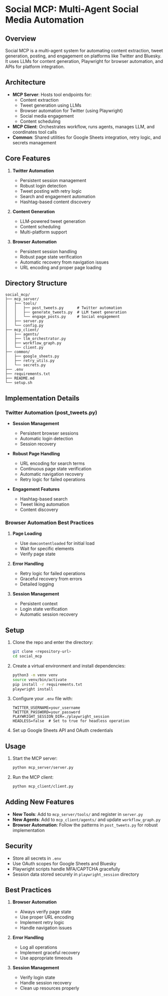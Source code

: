# Social MCP: Multi-Agent Social Media Automation

## Overview
Social MCP is a multi-agent system for automating content extraction, tweet generation, posting, and engagement on platforms like Twitter and Bluesky. It uses LLMs for content generation, Playwright for browser automation, and APIs for platform integration.

## Architecture
- **MCP Server**: Hosts tool endpoints for:
  - Content extraction
  - Tweet generation using LLMs
  - Browser automation for Twitter (using Playwright)
  - Social media engagement
  - Content scheduling
- **MCP Client**: Orchestrates workflow, runs agents, manages LLM, and coordinates tool calls
- **Common**: Shared utilities for Google Sheets integration, retry logic, and secrets management

## Core Features
1. **Twitter Automation**
   - Persistent session management
   - Robust login detection
   - Tweet posting with retry logic
   - Search and engagement automation
   - Hashtag-based content discovery

2. **Content Generation**
   - LLM-powered tweet generation
   - Content scheduling
   - Multi-platform support

3. **Browser Automation**
   - Persistent session handling
   - Robust page state verification
   - Automatic recovery from navigation issues
   - URL encoding and proper page loading

## Directory Structure
```
social_mcp/
├── mcp_server/
│   ├── tools/
│   │   ├── post_tweets.py      # Twitter automation
│   │   ├── generate_tweets.py  # LLM tweet generation
│   │   └── engage_posts.py     # Social engagement
│   ├── server.py
│   └── config.py
├── mcp_client/
│   ├── agents/
│   ├── llm_orchestrator.py
│   ├── workflow_graph.py
│   └── client.py
├── common/
│   ├── google_sheets.py
│   ├── retry_utils.py
│   └── secrets.py
├── .env
├── requirements.txt
├── README.md
└── setup.sh
```

## Implementation Details

### Twitter Automation (post_tweets.py)
- **Session Management**
  - Persistent browser sessions
  - Automatic login detection
  - Session recovery

- **Robust Page Handling**
  - URL encoding for search terms
  - Continuous page state verification
  - Automatic navigation recovery
  - Retry logic for failed operations

- **Engagement Features**
  - Hashtag-based search
  - Tweet liking automation
  - Content discovery

### Browser Automation Best Practices
1. **Page Loading**
   - Use `domcontentloaded` for initial load
   - Wait for specific elements
   - Verify page state

2. **Error Handling**
   - Retry logic for failed operations
   - Graceful recovery from errors
   - Detailed logging

3. **Session Management**
   - Persistent context
   - Login state verification
   - Automatic session recovery

## Setup
1. Clone the repo and enter the directory:
   ```bash
   git clone <repository-url>
   cd social_mcp
   ```

2. Create a virtual environment and install dependencies:
   ```bash
   python3 -m venv venv
   source venv/bin/activate
   pip install -r requirements.txt
   playwright install
   ```

3. Configure your `.env` file with:
   ```
   TWITTER_USERNAME=your_username
   TWITTER_PASSWORD=your_password
   PLAYWRIGHT_SESSION_DIR=./playwright_session
   HEADLESS=false  # Set to true for headless operation
   ```

4. Set up Google Sheets API and OAuth credentials

## Usage
1. Start the MCP server:
   ```bash
   python mcp_server/server.py
   ```

2. Run the MCP client:
   ```bash
   python mcp_client/client.py
   ```

## Adding New Features
- **New Tools**: Add to `mcp_server/tools/` and register in `server.py`
- **New Agents**: Add to `mcp_client/agents/` and update `workflow_graph.py`
- **Browser Automation**: Follow the patterns in `post_tweets.py` for robust implementation

## Security
- Store all secrets in `.env`
- Use OAuth scopes for Google Sheets and Bluesky
- Playwright scripts handle MFA/CAPTCHA gracefully
- Session data stored securely in `playwright_session` directory

## Best Practices
1. **Browser Automation**
   - Always verify page state
   - Use proper URL encoding
   - Implement retry logic
   - Handle navigation issues

2. **Error Handling**
   - Log all operations
   - Implement graceful recovery
   - Use appropriate timeouts

3. **Session Management**
   - Verify login state
   - Handle session recovery
   - Clean up resources properly 